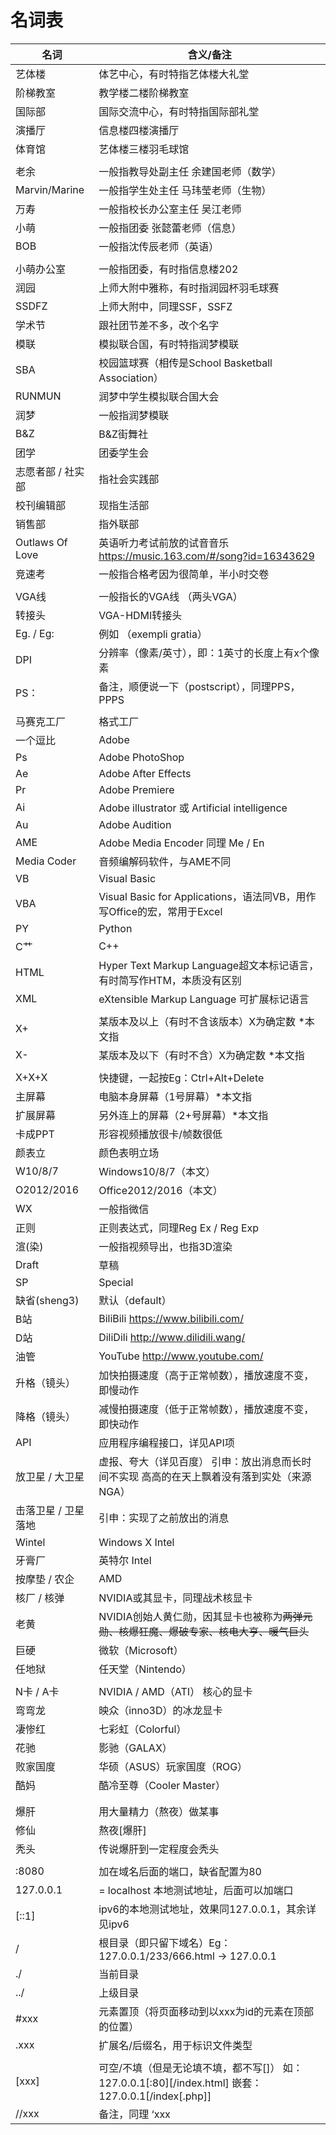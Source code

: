 # 名词表
| **名词**            | **含义/备注**                                                |
| ------------------- | ------------------------------------------------------------ |
| 艺体楼              | 体艺中心，有时特指艺体楼大礼堂                               |
| 阶梯教室            | 教学楼二楼阶梯教室                                           |
| 国际部              | 国际交流中心，有时特指国际部礼堂                             |
| 演播厅              | 信息楼四楼演播厅                                             |
| 体育馆              | 艺体楼三楼羽毛球馆                                           |
|                     |                                                              |
| 老余                | 一般指教导处副主任 余建国老师（数学）                        |
| Marvin/Marine       | 一般指学生处主任 马玮莹老师（生物）                          |
| 万寿                | 一般指校长办公室主任 吴江老师                                |
| 小萌                | 一般指团委 张懿蕾老师（信息）                                |
| BOB                 | 一般指沈传辰老师（英语）                                     |
|                     |                                                              |
| 小萌办公室          | 一般指团委，有时指信息楼202                                  |
| 润园                | 上师大附中雅称，有时指润园杯羽毛球赛                         |
| SSDFZ               | 上师大附中，同理SSF，SSFZ                                    |
| 学术节              | 跟社团节差不多，改个名字                                     |
| 模联                | 模拟联合国，有时特指润梦模联                                 |
| SBA                 | 校园篮球赛（相传是School Basketball Association）            |
| RUNMUN              | 润梦中学生模拟联合国大会                                     |
| 润梦                | 一般指润梦模联                                               |
| B&Z                 | B&Z街舞社                                                    |
| 团学                | 团委学生会                                                   |
| 志愿者部 / 社实部   | 指社会实践部                                                 |
| 校刊编辑部          | 现指生活部                                                   |
| 销售部              | 指外联部                                                     |
| Outlaws Of Love     | 英语听力考试前放的试音音乐  <https://music.163.com/#/song?id=16343629> |
| 竞速考 | 一般指合格考因为很简单，半小时交卷 |
|                     |                                                              |
| VGA线               | 一般指长的VGA线 （两头VGA）                                  |
| 转接头              | VGA-HDMI转接头                                               |
| Eg.  / Eg:          | 例如 （exempli gratia）                                      |
| DPI                 | 分辨率（像素/英寸），即：1英寸的长度上有x个像素              |
| PS：                | 备注，顺便说一下（postscript），同理PPS，PPPS                |
|                     |                                                              |
| 马赛克工厂          | 格式工厂                                                     |
| 一个逗比            | Adobe                                                        |
| Ps                  | Adobe PhotoShop                                              |
| Ae                  | Adobe After Effects                                          |
| Pr                  | Adobe Premiere                                               |
| Ai                  | Adobe illustrator 或   Artificial intelligence               |
| Au                  | Adobe Audition                                               |
| AME                 | Adobe Media Encoder 同理 Me   / En                           |
| Media Coder         | 音频编解码软件，与AME不同                                    |
| VB                  | Visual Basic                                                 |
| VBA                 | Visual Basic for Applications，语法同VB，用作写Office的宏，常用于Excel |
| PY                  | Python                                                       |
| C艹                  | C++                                                       |
| HTML                | Hyper Text Markup Language超文本标记语言，有时简写作HTM，本质没有区别 |
| XML                 | eXtensible Markup Language 可扩展标记语言                    |
|                     |                                                              |
| X+                  | 某版本及以上（有时不含该版本）X为确定数   *本文指            |
| X-                  | 某版本及以下（有时不含）X为确定数   *本文指                  |
|                     |                                                              |
| X+X+X               | 快捷键，一起按Eg：Ctrl+Alt+Delete                            |
| 主屏幕              | 电脑本身屏幕（1号屏幕）*本文指                               |
| 扩展屏幕            | 另外连上的屏幕（2+号屏幕）*本文指                            |
| 卡成PPT             | 形容视频播放很卡/帧数很低                                    |
| 颜表立              | 颜色表明立场                                                 |
| W10/8/7             | Windows10/8/7（本文）                                        |
| O2012/2016          | Office2012/2016（本文）                                      |
| WX                  | 一般指微信                                                   |
| 正则                | 正则表达式，同理Reg Ex / Reg Exp                             |
| 渲(染)              | 一般指视频导出，也指3D渲染                                   |
| Draft               | 草稿                                                         |
| SP                  | Special                                                      |
| 缺省(sheng3)        | 默认（default）                                              |
| B站                 | BiliBili   <https://www.bilibili.com/>                       |
| D站                 | DiliDili  <http://www.dilidili.wang/>                        |
| 油管                | YouTube <http://www.youtube.com/>                            |
| 升格（镜头）        | 加快拍摄速度（高于正常帧数），播放速度不变，即慢动作         |
| 降格（镜头）        | 减慢拍摄速度（低于正常帧数），播放速度不变，即快动作         |
| API                 | 应用程序编程接口，详见API项                                  |
| 放卫星 / 大卫星     | 虚报、夸大（详见百度）        引申：放出消息而长时间不实现  高高的在天上飘着没有落到实处（来源NGA） |
| 击落卫星 / 卫星落地 | 引申：实现了之前放出的消息                                   |
| Wintel              | Windows X Intel                                              |
| 牙膏厂              | 英特尔 Intel                                                 |
| 按摩垫 / 农企       | AMD                                                          |
| 核厂 / 核弹         | NVIDIA或其显卡，同理战术核显卡                               |
| 老黄                | NVIDIA创始人黄仁勋，因其显卡也被称为<del>两弹元勋、核爆狂魔、爆破专家、核电大亨、暖气巨头</del> |
| 巨硬                | 微软（Microsoft）                                            |
| 任地狱              | 任天堂（Nintendo）                                           |
|                     |                                                              |
| N卡 / A卡           | NVIDIA / AMD（ATI） 核心的显卡                               |
| 弯弯龙              | 映众（inno3D）的冰龙显卡                                     |
| 凄惨红              | 七彩虹（Colorful）                                           |
| 花驰                | 影驰（GALAX）                                                |
| 败家国度            | 华硕（ASUS）玩家国度（ROG）                                  |
| 酷妈                | 酷冷至尊（Cooler Master）                                    |
|                     |                                                              |
|                     |                                                              |
| 爆肝                | 用大量精力（熬夜）做某事                                     |
| 修仙                | 熬夜[爆肝]                                                   |
| 秃头                | 传说爆肝到一定程度会秃头                                     |
|                     |                                                              |
| :8080               | 加在域名后面的端口，缺省配置为80                             |
| 127.0.0.1           | = localhost  本地测试地址，后面可以加端口                    |
| [::1]               | ipv6的本地测试地址，效果同127.0.0.1，其余详见ipv6            |
| /                   | 根目录（即只留下域名）Eg：127.0.0.1/233/666.html  -> 127.0.0.1 |
| ./                  | 当前目录                                                     |
| ../                 | 上级目录                                                     |
| #xxx                | 元素置顶（将页面移动到以xxx为id的元素在顶部的位置）          |
| .xxx                | 扩展名/后缀名，用于标识文件类型                              |
|                     |                                                              |
| [xxx]               | 可空/不填（但是无论填不填，都不写[]）   如：127.0.0.1[:80][/index.html]  嵌套：127.0.0.1[/index[.php]] |
| //xxx               | 备注，同理  ‘xxx                                             |






